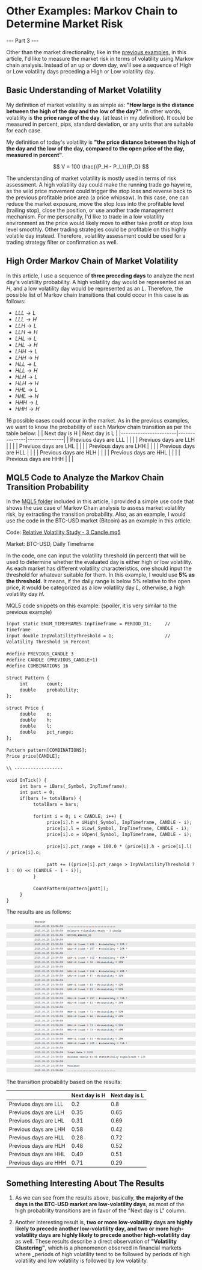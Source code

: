 # Other Examples: Markov Chain to Determine Market Risk
--- Part 3 ---

Other than the market directionality, like in the [previous examples](https://github.com/handiko/Markov-Chain-UpDown-Day/blob/main/README.md), in this article, I'd like to measure the market risk in terms of volatility using Markov chain analysis. Instead of an up or down day, we'll see a sequence of High or Low volatility days preceding a High or Low volatility day.

## Basic Understanding of Market Volatility
My definition of market volatility is as simple as: **"How large is the distance between the high of the day and the low of the day?"**. In other words, volatility is **the price range of the day**. (at least in my definition).
It could be measured in percent, pips, standard deviation, or any units that are suitable for each case.

My definition of today's volatility is **"the price distance between the high of the day and the low of the day, compared to the open price of the day, measured in percent"**.

$$
V = 100 \frac{{P_H - P_L}}{P_O}
$$

The understanding of market volatility is mostly used in terms of risk assessment. A high volatility day could make the running trade go haywire, as the wild price movement could trigger the stop loss and reverse back to the previous profitable price area (a price whipsaw). In this case, one can reduce the market exposure, move the stop loss into the profitable level (trailing stop), close the position, or use another trade management mechanism. For me personally, I'd like to trade in a low volatility environment as the price would likely move to either take profit or stop loss level smoothly.
Other trading strategies could be profitable on this highly volatile day instead. Therefore, volatility assessment could be used for a trading strategy filter or confirmation as well.

## High Order Markov Chain of Market Volatility
In this article, I use a sequence of **three preceding days** to analyze the next day's volatility probability. A high volatility day would be represented as an $H$, and a low volatility day would be represented as an $L$.
Therefore, the possible list of Markov chain transitions that could occur in this case is as follows:
* $LLL \to L$
* $LLL \to H$
* $LLH \to L$
* $LLH \to H$
* $LHL \to L$
* $LHL \to H$
* $LHH \to L$
* $LHH \to H$
* $HLL \to L$
* $HLL \to H$
* $HLH \to L$
* $HLH \to H$
* $HHL \to L$
* $HHL \to H$
* $HHH \to L$
* $HHH \to H$

16 possible cases could occur in the market.
As in the previous examples, we want to know the probability of each Markov chain transition as per the table below:
|                       | Next day is H | Next day is L |
|-----------------------|---------------|---------------|
| Previuos days are LLL |               |               |
| Previuos days are LLH |               |               |
| Previuos days are LHL |               |               |
| Previous days are LHH |               |               |
| Previous days are HLL |               |               |
| Previous days are HLH |               |               |
| Previous days are HHL |               |               |
| Previous days are HHH |               |               |

## MQL5 Code to Analyze the Markov Chain Transition Probability
In the [MQL5 folder](https://github.com/handiko/Other-Examples-Markov-Chain-In-Financial-Market-Risk/tree/main/MQL5%20Code) included in this article, I provided a simple use code that shows the use case of Markov Chain analysis to assess market volatility risk, by extracting the transition probability.
Also, as an example, I would use the code in the BTC-USD market (Bitcoin) as an example in this article.


Code: [Relative Volatility Study - 3 Candle.mq5](https://github.com/handiko/Other-Examples-Markov-Chain-In-Financial-Market-Risk/blob/main/MQL5%20Code/Relative%20Volatility%20Study%20-%203%20Candle.mq5)

Market: BTC-USD, Daily Timeframe

In the code, one can input the volatility threshold (in percent) that will be used to determine whether the evaluated day is either high or low volatility. As each market has different volatility characteristics, one should input the threshold for whatever suitable for them. In this example, I would use **5% as the threshold**. It means, if the daily range is below 5% relative to the open price, it would be categorized as a low volatility day $L$, otherwise, a high volatility day $H$.

MQL5 code snippets on this example: (spoiler, it is very similar to the previous example)
```mql5
input static ENUM_TIMEFRAMES InpTimeframe = PERIOD_D1;     // Timeframe
input double InpVolatilityThreshold = 1;                   // Volatility Threshold in Percent

#define PREVIOUS_CANDLE 3
#define CANDLE (PREVIOUS_CANDLE+1)
#define COMBINATIONS 16

struct Pattern {
     int       count;
     double    probability;
};

struct Price {
     double    o;
     double    h;
     double    l;
     double    pct_range;
};

Pattern pattern[COMBINATIONS];
Price price[CANDLE];

\\ ------------------

void OnTick() {
     int bars = iBars(_Symbol, InpTimeframe);
     int patt = 0;
     if(bars != totalBars) {
          totalBars = bars;

          for(int i = 0; i < CANDLE; i++) {
               price[i].h = iHigh(_Symbol, InpTimeframe, CANDLE - i);
               price[i].l = iLow(_Symbol, InpTimeframe, CANDLE - i);
               price[i].o = iOpen(_Symbol, InpTimeframe, CANDLE - i);

               price[i].pct_range = 100.0 * (price[i].h - price[i].l) / price[i].o;

               patt += ((price[i].pct_range > InpVolatilityThreshold ? 1 : 0) << (CANDLE - 1 - i));
          }

          CountPattern(pattern[patt]);
     }
}

```

The results are as follows:

![](./3-candle-market-risk.png)

The transition probability based on the results:

|                       | Next day is H | Next day is L |
|-----------------------|---------------|---------------|
| Previuos days are LLL | 0.2           | 0.8           |
| Previuos days are LLH | 0.35          | 0.65          |
| Previuos days are LHL | 0.31          | 0.69          |
| Previous days are LHH | 0.58          | 0.42          |
| Previous days are HLL | 0.28          | 0.72          |
| Previous days are HLH | 0.48          | 0.52          |
| Previous days are HHL | 0.49          | 0.51          |
| Previous days are HHH | 0.71          | 0.29          |

## Something Interesting About The Results
1. As we can see from the results above, basically, **the majority of the days in the BTC-USD market are low-volatility days**, as most of the high probability transitions are in favor of the "Next day is L" column.

3. Another interesting result is, **two or more low-volatility days are highly likely to precede another low-volatility day, and two or more high-volatility days are highly likely to precede another high-volatility day** as well. These results describe a direct observation of **"Volatility Clustering"**, which is a phenomenon observed in financial markets where _periods of high volatility tend to be followed by periods of high volatility and low volatility is followed by low volatility.


